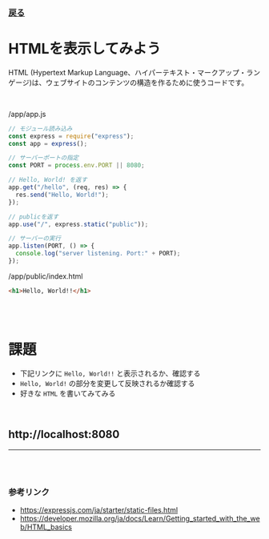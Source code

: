 ### [戻る](./../back-end.md)

# HTMLを表示してみよう

HTML (Hypertext Markup Language、ハイパーテキスト・マークアップ・ランゲージ)は、ウェブサイトのコンテンツの構造を作るために使うコードです。

<br>

/app/app.js
```js
// モジュール読み込み
const express = require("express");
const app = express();

// サーバーポートの指定
const PORT = process.env.PORT || 8080;

// Hello, World! を返す
app.get("/hello", (req, res) => {
  res.send("Hello, World!");
});

// publicを返す
app.use("/", express.static("public"));

// サーバーの実行
app.listen(PORT, () => {
  console.log("server listening. Port:" + PORT);
});
```

/app/public/index.html
```html
<h1>Hello, World!!</h1>
```

<br><br>

# 課題

- 下記リンクに `Hello, World!!` と表示されるか、確認する
- `Hello, World!` の部分を変更して反映されるか確認する
- 好きな `HTML` を書いてみてみる

<br>

## http://localhost:8080

---

<br><br>

### 参考リンク

- https://expressjs.com/ja/starter/static-files.html
- https://developer.mozilla.org/ja/docs/Learn/Getting_started_with_the_web/HTML_basics